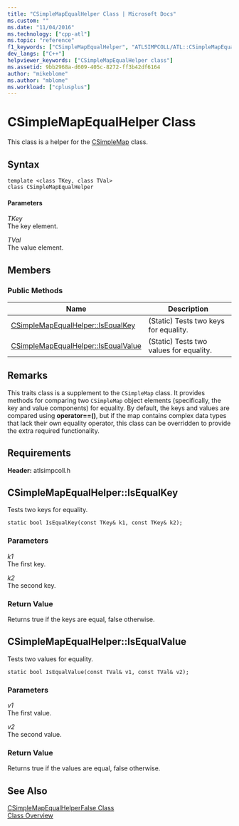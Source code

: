 ```yaml
---
title: "CSimpleMapEqualHelper Class | Microsoft Docs"
ms.custom: ""
ms.date: "11/04/2016"
ms.technology: ["cpp-atl"]
ms.topic: "reference"
f1_keywords: ["CSimpleMapEqualHelper", "ATLSIMPCOLL/ATL::CSimpleMapEqualHelper", "ATLSIMPCOLL/ATL::CSimpleMapEqualHelper::IsEqualKey", "ATLSIMPCOLL/ATL::CSimpleMapEqualHelper::IsEqualValue"]
dev_langs: ["C++"]
helpviewer_keywords: ["CSimpleMapEqualHelper class"]
ms.assetid: 9bb2968a-d609-405c-8272-ff3b42df6164
author: "mikeblome"
ms.author: "mblome"
ms.workload: ["cplusplus"]
---
```

# CSimpleMapEqualHelper Class

This class is a helper for the [CSimpleMap](../../atl/reference/csimplemap-class.md) class.

## Syntax

```
template <class TKey, class TVal>  
class CSimpleMapEqualHelper
```

#### Parameters

*TKey*  
The key element.

*TVal*  
The value element.

## Members

### Public Methods

|Name|Description|
|----------|-----------------|
|[CSimpleMapEqualHelper::IsEqualKey](#isequalkey)|(Static) Tests two keys for equality.|
|[CSimpleMapEqualHelper::IsEqualValue](#isequalvalue)|(Static) Tests two values for equality.|

## Remarks

This traits class is a supplement to the `CSimpleMap` class. It provides methods for comparing two `CSimpleMap` object elements (specifically, the key and value components) for equality. By default, the keys and values are compared using **operator==()**, but if the map contains complex data types that lack their own equality operator, this class can be overridden to provide the extra required functionality.

## Requirements

**Header:** atlsimpcoll.h

##  <a name="isequalkey"></a>  CSimpleMapEqualHelper::IsEqualKey

Tests two keys for equality.

```
static bool IsEqualKey(const TKey& k1, const TKey& k2);
```

### Parameters

*k1*  
The first key.

*k2*  
The second key.

### Return Value

Returns true if the keys are equal, false otherwise.

##  <a name="isequalvalue"></a>  CSimpleMapEqualHelper::IsEqualValue

Tests two values for equality.

```
static bool IsEqualValue(const TVal& v1, const TVal& v2);
```

### Parameters

*v1*  
The first value.

*v2*  
The second value.

### Return Value

Returns true if the values are equal, false otherwise.

## See Also

[CSimpleMapEqualHelperFalse Class](../../atl/reference/csimplemapequalhelperfalse-class.md)   
[Class Overview](../../atl/atl-class-overview.md)
